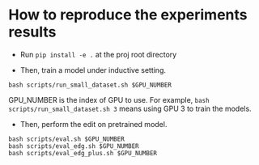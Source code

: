 # How to reproduce the experiments results

* Run ```pip install -e .``` at the proj root directory

* Then, train a model under inductive setting. 
```
bash scripts/run_small_dataset.sh $GPU_NUMBER
```

GPU_NUMBER is the index of GPU to use. For example, ```bash scripts/run_small_dataset.sh 3``` means using GPU 3 to train the models.

* Then, perform the edit on pretrained model.

```
bash scripts/eval.sh $GPU_NUMBER
bash scripts/eval_edg.sh $GPU_NUMBER
bash scripts/eval_edg_plus.sh $GPU_NUMBER
```